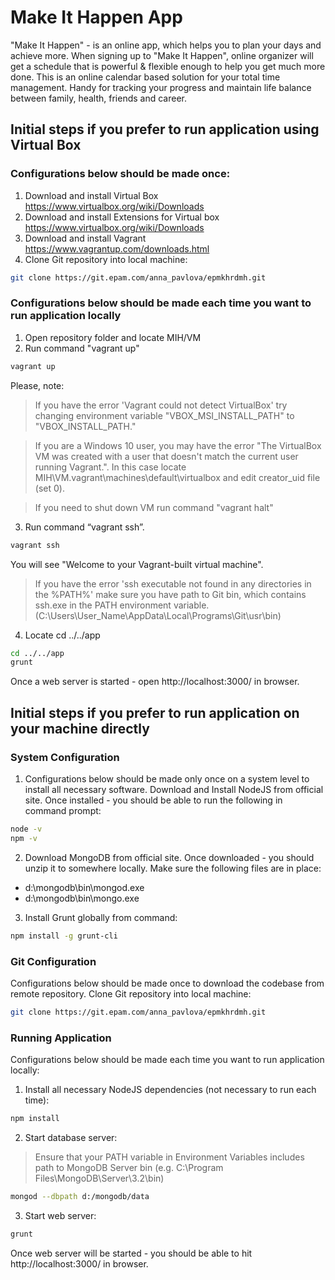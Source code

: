# Make It Happen App

"Make It Happen" - is an online app, which helps you to plan your days and achieve more. When signing up to "Make It Happen", online organizer will get a schedule that is powerful & flexible enough to help you get much more done. This is an online calendar based solution for your total time management. Handy for tracking your progress and maintain life balance between family, health, friends and career.

## Initial steps if you prefer to run application using Virtual Box
### Configurations below should be made once:
1. Download and install Virtual Box  https://www.virtualbox.org/wiki/Downloads 
2. Download and install Extensions for Virtual box  https://www.virtualbox.org/wiki/Downloads 
3. Download and install Vagrant  https://www.vagrantup.com/downloads.html 
4. Clone Git repository into local machine:

```bash
git clone https://git.epam.com/anna_pavlova/epmkhrdmh.git
```

### Configurations below should be made each time you want to run application locally
1. Open repository folder and locate MIH/VM 
2. Run command "vagrant up" 

```bash
vagrant up
```

Please, note: 

> If you have the error 'Vagrant could not detect VirtualBox' try changing environment variable "VBOX_MSI_INSTALL_PATH" to "VBOX_INSTALL_PATH."

 
> If you are a Windows 10 user, you may have the error "The VirtualBox VM was created with a user that doesn't match the current user running Vagrant.". In this case locate MIH\VM\.vagrant\machines\default\virtualbox and edit creator_uid file (set 0). 

 
> If you need to shut down VM run command "vagrant halt"


3. Run command “vagrant ssh”.
 
```bash
vagrant ssh
```

You will see "Welcome to your Vagrant-built virtual machine".

> If you have the error 'ssh executable not found in any directories in the %PATH%' make sure you have path to Git bin, which contains ssh.exe in the PATH environment variable. (C:\Users\User_Name\AppData\Local\Programs\Git\usr\bin)

4. Locate cd ../../app

```bash
cd ../../app
grunt
```

Once a web server is started - open  http://localhost:3000/ in browser.

## Initial steps if you prefer to run application on your machine directly
### System Configuration
1. Configurations below should be made only once on a system level to install all necessary software.
Download and Install NodeJS from official site. Once installed - you should be able to run the following in command prompt:

```bash
node -v
npm -v
```

2. Download MongoDB from official site. Once downloaded - you should unzip it to somewhere locally. Make sure the following files are in place:
* d:\mongodb\bin\mongod.exe
* d:\mongodb\bin\mongo.exe

3. Install Grunt globally from command:

```bash
npm install -g grunt-cli
```

### Git Configuration
Configurations below should be made once to download the codebase from remote repository.
Clone Git repository into local machine:

```bash
git clone https://git.epam.com/anna_pavlova/epmkhrdmh.git
```

### Running Application
Configurations below should be made each time you want to run application locally:
1. Install all necessary NodeJS dependencies (not necessary to run each time):

```bash
npm install
```

2. Start database server:
> Ensure that your PATH variable in Environment Variables includes path to MongoDB Server bin (e.g. C:\Program Files\MongoDB\Server\3.2\bin)

```bash
mongod --dbpath d:/mongodb/data
```

3. Start web server:

```bash
grunt
```

Once web server will be started - you should be able to hit http://localhost:3000/ in browser.